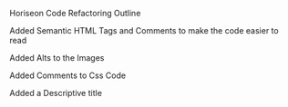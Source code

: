 Horiseon Code Refactoring Outline


Added Semantic HTML Tags and Comments to make the code easier to read

Added Alts to the Images

Added Comments to Css Code 

Added a Descriptive title
